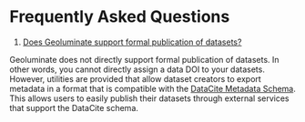 # Frequently Asked Questions

1. [Does Geoluminate support formal publication of datasets?](#publishin-support)

Geoluminate does not directly support formal publication of datasets. In other words, you cannot directly assign a data DOI to your datasets. However, utilities are provided that allow dataset creators to export metadata in a format that is compatible with the [DataCite Metadata Schema](https://schema.datacite.org/). This allows users to easily publish their datasets through external services that support the DataCite schema.



